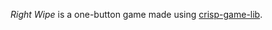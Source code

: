 *Right Wipe* is a one-button game made using [crisp-game-lib](https://github.com/abagames/crisp-game-lib).
